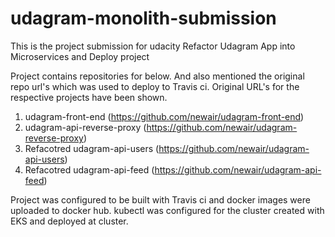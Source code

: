 # udagram-monolith-submission

This is the project submission for udacity Refactor Udagram App into Microservices and Deploy project

Project contains repositories for below. And also mentioned the original repo url's which was used to deploy to Travis ci. Original URL's for the respective projects have been shown.

1. udagram-front-end (https://github.com/newair/udagram-front-end)
2. udagram-api-reverse-proxy (https://github.com/newair/udagram-reverse-proxy)
3. Refacotred udagram-api-users (https://github.com/newair/udagram-api-users)
4. Refacotred udagram-api-feed (https://github.com/newair/udagram-api-feed)

Project was configured to be built with Travis ci and docker images were uploaded to docker hub. kubectl was configured for the cluster created with EKS and deployed at cluster.
